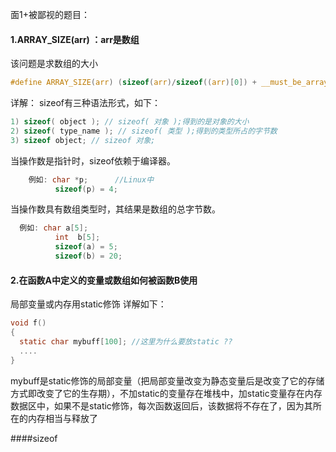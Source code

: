 面1+被鄙视的题目：
#### 1.ARRAY_SIZE(arr)  ：arr是数组
该问题是求数组的大小 
```c
#define ARRAY_SIZE(arr) (sizeof(arr)/sizeof((arr)[0]) + __must_be_array(arr))
```
详解：
sizeof有三种语法形式，如下：
```c
1) sizeof( object ); // sizeof( 对象 );得到的是对象的大小
2) sizeof( type_name ); // sizeof( 类型 );得到的类型所占的字节数
3) sizeof object; // sizeof 对象;
```
当操作数是指针时，sizeof依赖于编译器。
```c
    例如: char *p;      //Linux中
          sizeof(p) = 4;
```
当操作数具有数组类型时，其结果是数组的总字节数。
```c
  例如: char a[5];
          int  b[5];
          sizeof(a) = 5;
          sizeof(b) = 20;
```



#### 2.在函数A中定义的变量或数组如何被函数B使用
局部变量或内存用static修饰
详解如下：
```c
void f()
{
  static char mybuff[100]; //这里为什么要放static ??
  ....
}
```
mybuff是static修饰的局部变量（把局部变量改变为静态变量后是改变了它的存储方式即改变了它的生存期），不加static的变量存在堆栈中，加static变量存在内存数据区中，如果不是static修饰，每次函数返回后，该数据将不存在了，因为其所在的内存相当与释放了

####sizeof 
